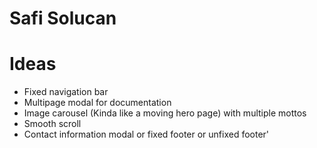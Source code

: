 # Safi Solucan

# Ideas

-  Fixed navigation bar
-  Multipage modal for documentation
-  Image carousel (Kinda like a moving hero page) with multiple mottos
-  Smooth scroll
-  Contact information modal or fixed footer or unfixed footer'
